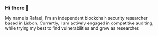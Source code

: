 ### Hi there 👋
My name is Rafael, I'm an independent blockchain security researcher based in Lisbon. Currently, I am actively engaged in competitive auditing, while trying my best to find vulnerabilities and grow as researcher. 

